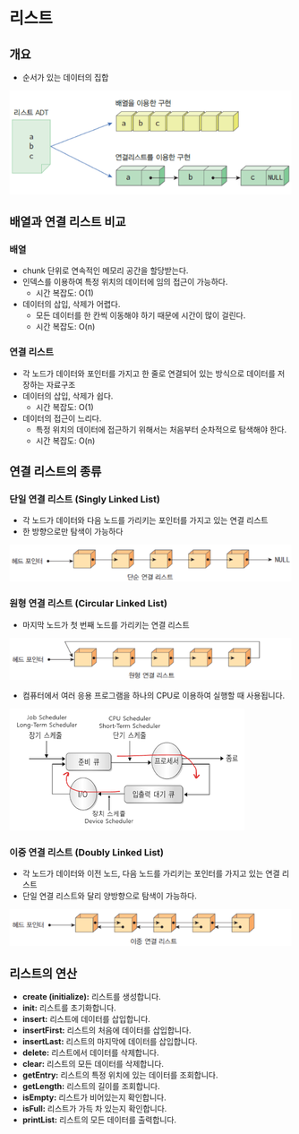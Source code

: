 # 리스트

## 개요

- 순서가 있는 데이터의 집합

![리스트](image/list.png)

## 배열과 연결 리스트 비교

### 배열

- chunk 단위로 연속적인 메모리 공간을 할당받는다.
- 인덱스를 이용하여 특정 위치의 데이터에 임의 접근이 가능하다. 
  - 시간 복잡도: O(1)
- 데이터의 삽입, 삭제가 어렵다. 
  - 모든 데이터를 한 칸씩 이동해야 하기 때문에 시간이 많이 걸린다.
  - 시간 복잡도: O(n)

### 연결 리스트

- 각 노드가 데이터와 포인터를 가지고 한 줄로 연결되어 있는 방식으로 데이터를 저장하는 자료구조
- 데이터의 삽입, 삭제가 쉽다.
  - 시간 복잡도: O(1)
- 데이터의 접근이 느리다.
  - 특정 위치의 데이터에 접근하기 위해서는 처음부터 순차적으로 탐색해야 한다.
  - 시간 복잡도: O(n)

## 연결 리스트의 종류

### 단일 연결 리스트 (Singly Linked List)

- 각 노드가 데이터와 다음 노드를 가리키는 포인터를 가지고 있는 연결 리스트
- 한 방향으로만 탐색이 가능하다

![단일 연결 리스트](image/singly_linked_list.png)

### 원형 연결 리스트 (Circular Linked List)

- 마지막 노드가 첫 번째 노드를 가리키는 연결 리스트

![원형 연결 리스트](image/circular_linked_list.png)

- 컴퓨터에서 여러 응용 프로그램을 하나의 CPU로 이용하여 실행할 때 사용됩니다.

![원형 연결리스트 예시](image/circle_linked_list_example.png)


### 이중 연결 리스트 (Doubly Linked List)

- 각 노드가 데이터와 이전 노드, 다음 노드를 가리키는 포인터를 가지고 있는 연결 리스트
- 단일 연결 리스트와 달리 양방향으로 탐색이 가능하다.

![이중 연결 리스트](image/doubly_linked_list.png)

## 리스트의 연산

- **create (initialize):** 리스트를 생성합니다.
- **init:** 리스트를 초기화합니다.
- **insert:** 리스트에 데이터를 삽입합니다.
- **insertFirst:** 리스트의 처음에 데이터를 삽입합니다.
- **insertLast:** 리스트의 마지막에 데이터를 삽입합니다.
- **delete:** 리스트에서 데이터를 삭제합니다.
- **clear:** 리스트의 모든 데이터를 삭제합니다.
- **getEntry:** 리스트의 특정 위치에 있는 데이터를 조회합니다.
- **getLength:** 리스트의 길이를 조회합니다.
- **isEmpty:** 리스트가 비어있는지 확인합니다.
- **isFull:** 리스트가 가득 차 있는지 확인합니다.
- **printList:** 리스트의 모든 데이터를 출력합니다.